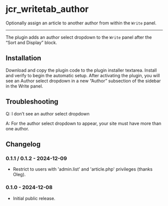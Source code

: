 # jcr_writetab_author

Optionally assign an article to another author from within the `Write` panel.

---

The plugin adds an author select dropdown to the `Write` panel after the “Sort and Display” block.

## Installation

Download and copy the plugin code to the plugin installer textarea. Install and verify to begin the automatic setup. After activating the plugin, you will see an Author select dropdown in a new “Author” subsection of the sidebar in the Write panel.

## Troubleshooting

Q: I don’t see an author select dropdown

A: For the author select dropdown to appear, your site must have more than one author.

## Changelog

### 0.1.1 / 0.1.2 - 2024-12-09

- Restrict to users with 'admin.list' and 'article.php' privileges (thanks Oleg).

### 0.1.0 - 2024-12-08

- Initial public release.
